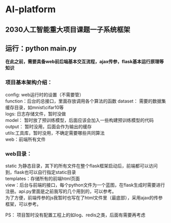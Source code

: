# AI-platform
 ## 2030人工智能重大项目课题一子系统框架

## 运行：python main.py

 **在此之前，需要具备web前后端基本交互流程，ajax传参，flask基本运行原理等知识**

 ### 项目基本架构介绍：
 config: web运行时的设置（不需要管）  
 function：后台的总接口，里面存放调用各个算法的函数
 dataset： 需要的数据集缓存目录，如mnist\cifar10等    
 logs: 日志存储文件，暂时没做  
 model： 暂时放了预训练模型，后面应该会加入一些构建预训练模型的代码  
 output： 暂时没用，后面会作为输出的缓存  
 utils:工具库，暂时没用，不确定需要哪些共同算法  
 web：前端所有文件  
  
### web目录：
static 为静态目录，其下的所有文件在整个flask框架启动后，前端都可以访问到，flask也可以自行指定static目录  
templates：存储所有的前端html页面  
view：后台与前端的接口，每个python文件为一个蓝图，在flask生成时需要进行注册。api.py里面是之前我写的几个用到的，可以参考。  
为了方便，前端传参的js我暂时也写在了html文件里（最底部），采用ajax的传参框架，可以参考。

PS： 项目暂时没有配置工程上的如log、redis之类，后面有需要再考虑   


